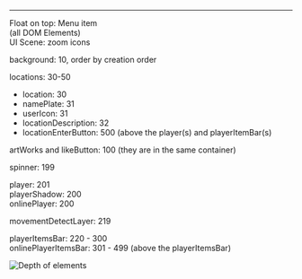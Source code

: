 
***
Float on top: 
Menu item     
(all DOM Elements)    
UI Scene: zoom icons    

background: 10, order by creation order

locations: 30-50
* location: 30
* namePlate: 31
* userIcon: 31
* locationDescription: 32
* locationEnterButton: 500 (above the player(s) and playerItemBar(s)

artWorks and likeButton: 100 (they are in the same container)

spinner: 199

player: 201    
playerShadow: 200    
onlinePlayer: 200

movementDetectLayer: 219

playerItemsBar: 220 - 300     
onlinePlayerItemsBar: 301 - 499 (above the playerItemsBar)    

![Depth of elements](https://docs.google.com/drawings/d/e/2PACX-1vQdqTUoZHwcejUIKpwKiJkAO98hrveVLB7yjxAByTCiWKeEeANVkavNBxK-peSR-Z0g8D7CUnUc20Sz/pub?w=680&h=524)